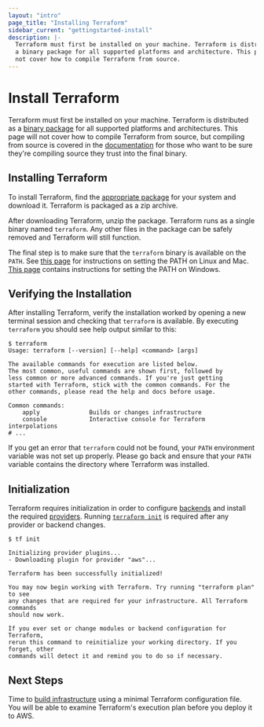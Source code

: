 ```yaml
---
layout: "intro"
page_title: "Installing Terraform"
sidebar_current: "gettingstarted-install"
description: |-
  Terraform must first be installed on your machine. Terraform is distributed as
  a binary package for all supported platforms and architecture. This page will
  not cover how to compile Terraform from source.
---
```


# Install Terraform

Terraform must first be installed on your machine. Terraform is distributed as a
[binary package](/downloads.html) for all supported platforms and architectures.
This page will not cover how to compile Terraform from source, but compiling
from source is covered in the [documentation](/docs/index.html) for those who
want to be sure they're compiling source they trust into the final binary.

## Installing Terraform

To install Terraform, find the [appropriate package](/downloads.html) for your
system and download it. Terraform is packaged as a zip archive.

After downloading Terraform, unzip the package. Terraform runs as a single
binary named `terraform`. Any other files in the package can be safely removed
and Terraform will still function.

The final step is to make sure that the `terraform` binary is available on the `PATH`.
See [this page](https://stackoverflow.com/questions/14637979/how-to-permanently-set-path-on-linux)
for instructions on setting the PATH on Linux and Mac.
[This page](https://stackoverflow.com/questions/1618280/where-can-i-set-path-to-make-exe-on-windows)
contains instructions for setting the PATH on Windows.

## Verifying the Installation

After installing Terraform, verify the installation worked by opening a new
terminal session and checking that `terraform` is available. By executing
`terraform` you should see help output similar to this:

```text
$ terraform
Usage: terraform [--version] [--help] <command> [args]

The available commands for execution are listed below.
The most common, useful commands are shown first, followed by
less common or more advanced commands. If you're just getting
started with Terraform, stick with the common commands. For the
other commands, please read the help and docs before usage.

Common commands:
    apply              Builds or changes infrastructure
    console            Interactive console for Terraform interpolations
# ...
```

If you get an error that `terraform` could not be found, your `PATH` environment
variable was not set up properly. Please go back and ensure that your `PATH`
variable contains the directory where Terraform was installed.

## Initialization

Terraform requires initialization in order to configure [backends](/docs/backends/config.html) and install the required
[providers](/docs/configuration/providers.html). Running [`terraform init`](/docs/commands/init.html) is required after
any provider or backend changes.

```text
$ tf init

Initializing provider plugins...
- Downloading plugin for provider "aws"...

Terraform has been successfully initialized!

You may now begin working with Terraform. Try running "terraform plan" to see
any changes that are required for your infrastructure. All Terraform commands
should now work.

If you ever set or change modules or backend configuration for Terraform,
rerun this command to reinitialize your working directory. If you forget, other
commands will detect it and remind you to do so if necessary.
```

## Next Steps

Time to [build infrastructure](/intro/getting-started/build.html) using a
minimal Terraform configuration file. You will be able to examine Terraform's
execution plan before you deploy it to AWS.
